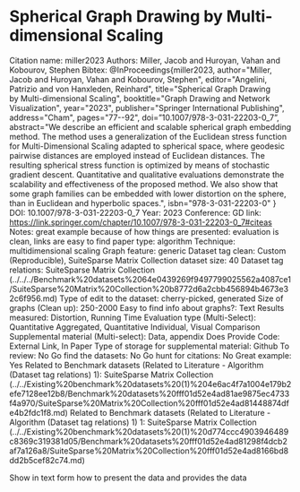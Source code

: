 # Spherical Graph Drawing by Multi-dimensional Scaling

Citation name: miller2023
Authors: Miller, Jacob
and Huroyan, Vahan
and Kobourov, Stephen
Bibtex: @InProceedings{miller2023,
author="Miller, Jacob
and Huroyan, Vahan
and Kobourov, Stephen",
editor="Angelini, Patrizio
and von Hanxleden, Reinhard",
title="Spherical Graph Drawing by Multi-dimensional Scaling",
booktitle="Graph Drawing and Network Visualization",
year="2023",
publisher="Springer International Publishing",
address="Cham",
pages="77--92",
doi=”10.1007/978-3-031-22203-0_7”,
abstract="We describe an efficient and scalable spherical graph embedding method. The method uses a generalization of the Euclidean stress function for Multi-Dimensional Scaling adapted to spherical space, where geodesic pairwise distances are employed instead of Euclidean distances. The resulting spherical stress function is optimized by means of stochastic gradient descent. Quantitative and qualitative evaluations demonstrate the scalability and effectiveness of the proposed method. We also show that some graph families can be embedded with lower distortion on the sphere, than in Euclidean and hyperbolic spaces.",
isbn="978-3-031-22203-0"
}
DOI: 10.1007/978-3-031-22203-0_7
Year: 2023
Conference: GD
link: https://link.springer.com/chapter/10.1007/978-3-031-22203-0_7#citeas
Notes: great example because of how things are presented: evaluation is clean, links are easy to find
paper type: algorithm
Technique: multidimensional scaling
Graph feature: generic
Dataset tag clean: Custom (Reproducible), SuiteSparse Matrix Collection
dataset size: 40
Dataset tag relations: SuiteSparse Matrix Collection (../../../Benchmark%20datasets%2064e0439269f9497799025562a4087ce1/SuiteSparse%20Matrix%20Collection%20b8772d6a2cbb456894b4673e32c6f956.md)
Type of edit to the dataset: cherry-picked, generated
Size of graphs (Clean up): 250-2000
Easy to find info about graphs?: Text
Results measured: Distortion, Running Time
Evaluation type (Multi-Select): Quantitative Aggregated, Quantitative Individual, Visual Comparison
Supplemental material (Multi-select): Data, appendix
Does Provide Code: External Link, In Paper
Type of storage for supplemental material: Github
To review: No
Go find the datasets: No
Go hunt for citations: No
Great example: Yes
Related to Benchmark datasets (Related to Literature - Algorithm (Dataset tag relations) 1): SuiteSparse Matrix Collection (../../Existing%20benchmark%20datasets%20(1)%204e6ac4f7a1004e179b2efe7128ee12b8/Benchmark%20datasets%20fff01d52e4ad81ae9875ec4733f4a970/SuiteSparse%20Matrix%20Collection%20fff01d52e4ad81448874dfe4b2fdc1f8.md)
Related to Benchmark datasets (Related to Literature - Algorithm (Dataset tag relations) 1) 1: SuiteSparse Matrix Collection (../../Existing%20benchmark%20datasets%20(1)%20d774ccc4903946489c8369c319381d05/Benchmark%20datasets%20fff01d52e4ad81298f4dcb2af7a126a8/SuiteSparse%20Matrix%20Collection%20fff01d52e4ad8166bd8dd2b5cef82c74.md)

Show in text form how to present the data and provides the data